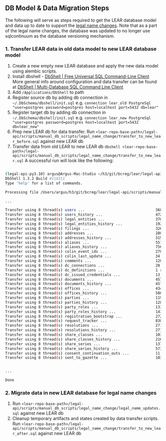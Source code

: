 
## DB Model & Data Migration Steps
The following will serve as steps required to get the LEAR database model and data up to date to support the [legal name changes](https://app.zenhub.com/workspaces/entities-team-space-6143567664fb320019b81f39/issues/gh/bcgov/entity/15527).  Note that as a part of the legal name changes, the database was updated to no longer use sqlcontinuum as the database versioning mechanism.

### 1. Transfer LEAR data in old data model to new LEAR database model
1. Create a new empty new LEAR database and apply the new data model using alembic scripts.
2. Install dbshell -  [DbShell | Free Universal SQL Command-Line Client](https://dbschema.com/dbshell.html)  More general info around configuration and data transfer can be found at [DbShell | Multi-Database SQL Command Line Client](https://dbschema.com/documentation/dbshell.html)
3. Add `/Applications/DbShell` to path
4. Register source db by adding db connection in  `~/.DbSchema/dbshell/init.sql`
   e.g. `connection lear_old PostgreSql "user=postgres password=postgres host=localhost port=5432 db=lear"`
5. Register target db by adding db connection in  `~/.DbSchema/dbshell/init.sql`
   e.g. `connection lear_new PostgreSql "user=postgres password=postgres host=localhost port=5432 db=lear_new"`
6. Prep new LEAR db for data transfer.
   Run `<lear-repo-base-path>/legal-api/scripts/manual_db_scripts/legal_name_change/transfer_to_new_lear_before.sql` against new LEAR db
7. Transfer data from old LEAR to new LEAR db
   `dbshell <lear-repo-base-path>/legal-api/scripts/manual_db_scripts/legal_name_change/transfer_to_new_lear.sql`
   A successful run will look like the following:
``` bash

(legal-api-py3.10) argus@Argus-Mac-Studio ~/h3/git/bcreg/lear/legal-api (feature-legal-name) $ dbshell /Users/argus/h3/git/bcreg/lear/legal-api/scripts/manual_db_scripts/legal_name_change/transfer_to_new_lear.sql
DbShell 1.3.2 Build #210311
Type 'help' for a list of commands.

Processing file /Users/argus/h3/git/bcreg/lear/legal-api/scripts/manual_db_scripts/legal_name_change/transfer_to_new_lear.sql

...

Transfer using 8 thread(s) users ...                                368 rows in 00:01. Reader waited 00:00, writer 00:08.
Transfer using 8 thread(s) users_history ...                        472 rows in 00:01. Reader waited 00:00, writer 00:08.
Transfer using 8 thread(s) legal_entities ...                       3707 rows in 00:01. Reader waited 00:00, writer 00:08.
Transfer using 8 thread(s) legal_entities_history ...               19232 rows in 00:01. Reader waited 00:00, writer 00:09.
Transfer using 8 thread(s) filings ...                              32674 rows in 00:02. Reader waited 00:00, writer 00:09.
Transfer using 8 thread(s) addresses ...                            28079 rows in 00:01. Reader waited 00:00, writer 00:08.
Transfer using 8 thread(s) addresses_history ...                    31928 rows in 00:01. Reader waited 00:00, writer 00:08.
Transfer using 8 thread(s) aliases ...                              551 rows in 00:01. Reader waited 00:00, writer 00:08.
Transfer using 8 thread(s) aliases_history ...                      756 rows in 00:01. Reader waited 00:00, writer 00:08.
Transfer using 8 thread(s) colin_event_ids ...                      27857 rows in 00:01. Reader waited 00:00, writer 00:08.
Transfer using 8 thread(s) colin_last_update ...                    34 rows in 00:01. Reader waited 00:00, writer 00:08.
Transfer using 8 thread(s) comments ...                             1205 rows in 00:01. Reader waited 00:00, writer 00:08.
Transfer using 8 thread(s) dc_connections ...                       28 rows in 00:01. Reader waited 00:00, writer 00:08.
Transfer using 8 thread(s) dc_definitions ...                       1 rows in 00:01. Reader waited 00:00, writer 00:08.
Transfer using 8 thread(s) dc_issued_credentials ...                13 rows in 00:01. Reader waited 00:00, writer 00:08.
Transfer using 8 thread(s) documents ...                            457 rows in 00:01. Reader waited 00:00, writer 00:08.
Transfer using 8 thread(s) documents_history ...                    457 rows in 00:01. Reader waited 00:00, writer 00:08.
Transfer using 8 thread(s) offices ...                              4347 rows in 00:01. Reader waited 00:00, writer 00:08.
Transfer using 8 thread(s) offices_history ...                      5863 rows in 00:01. Reader waited 00:00, writer 00:08.
Transfer using 8 thread(s) parties ...                              11901 rows in 00:01. Reader waited 00:00, writer 00:08.
Transfer using 8 thread(s) parties_history ...                      12828 rows in 00:01. Reader waited 00:00, writer 00:08.
Transfer using 8 thread(s) party_roles ...                          13307 rows in 00:01. Reader waited 00:00, writer 00:08.
Transfer using 8 thread(s) party_roles_history ...                  14360 rows in 00:01. Reader waited 00:00, writer 00:08.
Transfer using 8 thread(s) registration_bootstrap ...               2722 rows in 00:01. Reader waited 00:00, writer 00:08.
Transfer using 8 thread(s) request_tracker ...                      830 rows in 00:01. Reader waited 00:00, writer 00:08.
Transfer using 8 thread(s) resolutions ...                          271 rows in 00:01. Reader waited 00:00, writer 00:08.
Transfer using 8 thread(s) resolutions_history ...                  271 rows in 00:01. Reader waited 00:00, writer 00:08.
Transfer using 8 thread(s) share_classes ...                        1037 rows in 00:02. Reader waited 00:00, writer 00:08.
Transfer using 8 thread(s) share_classes_history ...                2166 rows in 00:01. Reader waited 00:00, writer 00:08.
Transfer using 8 thread(s) share_series ...                         137 rows in 00:01. Reader waited 00:00, writer 00:08.
Transfer using 8 thread(s) share_series_history ...                 573 rows in 00:01. Reader waited 00:00, writer 00:08.
Transfer using 8 thread(s) consent_continuation_outs ...            11 rows in 00:01. Reader waited 00:00, writer 00:08.
Transfer using 8 thread(s) sent_to_gazette ...                      1038 rows in 00:01. Reader waited 00:00, writer 00:08.


...

Done

```

### 2. Migrate data in new LEAR database for legal name changes

1. Run `<lear-repo-base-path>/legal-api/scripts/manual_db_scripts/legal_name_change/legal_name_updates.sql` against new LEAR db
2. Cleanup temporary artifacts and states created by data transfer scripts.
   Run `<lear-repo-base-path>/legal-api/scripts/manual_db_scripts/legal_name_change/transfer_to_new_lear_after.sql` against new LEAR db
